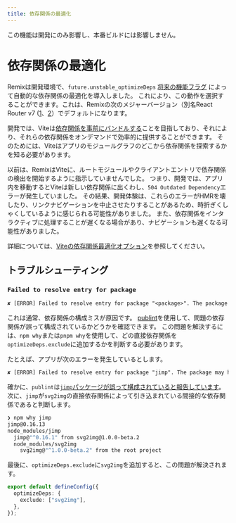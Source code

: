 ```yaml
---
title: 依存関係の最適化
---
```


<docs-info>この機能は開発にのみ影響し、本番ビルドには影響しません。</docs-info>

# 依存関係の最適化

Remixは開発環境で、`future.unstable_optimizeDeps` [将来の機能フラグ][future-flags] によって自動的な依存関係の最適化を導入しました。
これにより、この動作を選択することができます。これは、Remixの次のメジャーバージョン（別名React Router v7 ([1][rr-v7]、[2][rr-v7-2]）でデフォルトになります。

開発では、Viteは[依存関係を事前にバンドルする][prebundle-dependencies]ことを目指しており、それにより、それらの依存関係をオンデマンドで効率的に提供することができます。
そのためには、Viteはアプリのモジュールグラフのどこから依存関係を探索するかを知る必要があります。

以前は、RemixはViteに、ルートモジュールやクライアントエントリで依存関係の検出を開始するように指示していませんでした。
つまり、開発では、アプリ内を移動するとViteは新しい依存関係に出くわし、`504 Outdated Dependency`エラーが発生していました。
その結果、開発体験は、これらのエラーがHMRを壊したり、リンクナビゲーションを中止させたりすることがあるため、時折ぎくしゃくしているように感じられる可能性がありました。
また、依存関係をインタラクティブに処理することが遅くなる場合があり、ナビゲーションも遅くなる可能性がありました。

詳細については、[Viteの依存関係最適化オプション][vite-s-dep-optimization-options]を参照してください。

## トラブルシューティング

### `Failed to resolve entry for package`

```txt
✘ [ERROR] Failed to resolve entry for package "<package>". The package may have incorrect main/module/exports specified in its package.json. [plugin vite:dep-pre-bundle]
```

これは通常、依存関係の構成ミスが原因です。
[publint][publint]を使用して、問題の依存関係が誤って構成されているかどうかを確認できます。
この問題を解決するには、`npm why`または`pnpm why`を使用して、どの直接依存関係を`optimizeDeps.exclude`に追加するかを判断する必要があります。

たとえば、アプリが次のエラーを発生しているとします。

```txt
✘ [ERROR] Failed to resolve entry for package "jimp". The package may have incorrect main/module/exports specified in its package.json. [plugin vite:dep-pre-bundle]
```

確かに、`publint`は[`jimp`パッケージが誤って構成されていると報告しています][jimp-package-is-misconfigured]。
次に、`jimp`が`svg2img`の直接依存関係によって引き込まれている間接的な依存関係であると判断します。

```sh
❯ npm why jimp
jimp@0.16.13
node_modules/jimp
  jimp@"^0.16.1" from svg2img@1.0.0-beta.2
  node_modules/svg2img
    svg2img@"^1.0.0-beta.2" from the root project
```

最後に、`optimizeDeps.exclude`に`svg2img`を追加すると、この問題が解決されます。

```ts filename=vite.config.ts
export default defineConfig({
  optimizeDeps: {
    exclude: ["svg2img"],
  },
});
```

[future-flags]: ../guides/api-development-strategy
[rr-v7]: https://remix.run/blog/merging-remix-and-react-router
[rr-v7-2]: https://remix.run/blog/incremental-path-to-react-19
[prebundle-dependencies]: https://vitejs.dev/guide/dep-pre-bundling.html
[vite-s-dep-optimization-options]: https://vitejs.dev/config/dep-optimization-options#dep-optimization-options
[publint]: https://publint.dev
[jimp-package-is-misconfigured]: https://publint.dev/jimp@0.22.12



